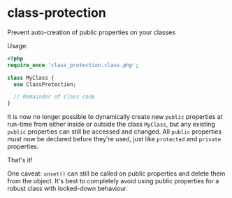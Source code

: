 # class-protection
Prevent auto-creation of public properties on your classes

Usage:

```php
<?php
require_once 'class_protection.class.php';

class MyClass {
  use ClassProtection;

  // Remainder of class code
}
```

It is now no longer possible to dynamically create new `public` properties
at run-time from either inside or outside the class `MyClass`,
but any existing `public` properties can still be accessed and changed.
All `public` properties must now be declared before they're used,
just like `protected` and `private` properties.

That's it!

One caveat: `unset()` can still be called on public properties and delete them from the object.
It's best to completely avoid using public properties for a robust class with locked-down behaviour.
